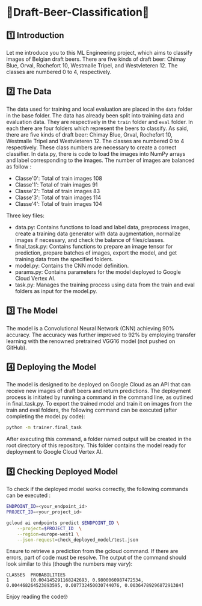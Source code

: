 # 🍺Draft-Beer-Classification🍺

## 1️⃣ Introduction

Let me introduce you to this ML Engineering project, which aims to classify images of Belgian draft beers. 
There are five kinds of draft beer: Chimay Blue, Orval, Rochefort 10, Westmalle Tripel, and Westvleteren 12. The classes are numbered 0 to 4, respectively.

## 2️⃣ The Data

The data used for training and local evaluation are placed in the `data` folder in the base folder.
The data has already been split into training data and evaluation data. They are respectively in the `train` folder and `eval` folder. In each there are four folders which represent the beers to classify. 
As said, there are five kinds of draft beer: Chimay Blue, Orval, Rochefort 10, Westmalle Tripel and Westvleteren 12. The classes are numbered 0 to 4 respectively. These class numbers are necessary to create a correct classifier. In data.py, there is code to load the images into NumPy arrays and label corresponding to the images. 
The number of images are balanced as follow : 

* Classe'0': Total of train images 108
* Classe'1': Total of train images 91
* Classe'2': Total of train images 83
* Classe'3': Total of train images 114
* Classe'4': Total of train images 104

Three key files:

* data.py: Contains functions to load and label data, preprocess images, create a training data generator with data augmentation, normalize images if necessary, and check the balance of files/classes.
* final_task.py: Contains functions to prepare an image tensor for prediction, prepare batches of images, export the model, and get training data from the specified folders.
* model.py: Contains the CNN model definition.
* params.py: Contains parameters for the model deployed to Google Cloud Vertex AI.
* task.py: Manages the training process using data from the train and eval folders as input for the model.py.

## 3️⃣ The Model

The model is a Convolutional Neural Network (CNN) achieving 90% accuracy. The accuracy was further improved to 92% by employing transfer learning with the renowned pretrained VGG16 model (not pushed on GitHub).

## 4️⃣ Deploying the Model

The model is designed to be deployed on Google Cloud as an API that can receive new images of draft beers and return predictions. The deployment process is initiated by running a command in the command line, as outlined in final_task.py. To export the trained model and train it on images from the train and eval folders, the following command can be executed (after completing the model.py code):

```bash
python -m trainer.final_task
```
After executing this command, a folder named output will be created in the root directory of this repository. This folder contains the model ready for deployment to Google Cloud Vertex AI.

## 5️⃣ Checking Deployed Model

To check if the deployed model works correctly, the following commands can be executed :

```bash
ENDPOINT_ID=<your_endpoint_id>
PROJECT_ID=<your_project_id>

gcloud ai endpoints predict $ENDPOINT_ID \
    --project=$PROJECT_ID  \
    --region=europe-west1 \
    --json-request=check_deployed_model/test.json
```

Ensure to retrieve a prediction from the gcloud command. If there are errors, part of code must be resolve. The output of the command should look similar to this (though the numbers may vary):

```
CLASSES  PROBABILITIES
1        [0.004145291168242693, 0.9800060987472534, 0.004468264523893595, 0.007732450030744076, 0.0036478929687291384]
```

Enjoy reading the code🤓
